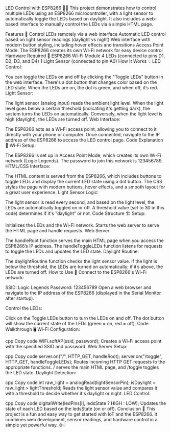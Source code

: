 



LED Control with ESP8266 🌟💡
This project demonstrates how to control multiple LEDs using an ESP8266 microcontroller, with a light sensor to automatically toggle the LEDs based on daylight. It also includes a web-based interface to manually control the LEDs via a simple HTML page.

Features 🌈
Control LEDs remotely via a web interface
Automatic LED control based on light sensor readings (daylight vs night)
Web interface with modern button styling, including hover effects and transitions
Access Point Mode: The ESP8266 creates its own Wi-Fi network for easy device control
Hardware Required 🔧
ESP8266 Wi-Fi Module
4 LEDs (connected to pins D1, D2, D3, and D4)
1 Light Sensor (connected to pin A0)
How It Works 💡
LED Control:

You can toggle the LEDs on and off by clicking the "Toggle LEDs" button in the web interface.
There's a dot button that changes color based on the LED state. When the LEDs are on, the dot is green, and when off, it’s red.
Light Sensor:

The light sensor (analog input) reads the ambient light level. When the light level goes below a certain threshold (indicating it's getting dark), the system turns the LEDs on automatically. Conversely, when the light level is high (daylight), the LEDs are turned off.
Web Interface:

The ESP8266 acts as a Wi-Fi access point, allowing you to connect to it directly with your phone or computer.
Once connected, navigate to the IP address of the ESP8266 to access the LED control page.
Code Explanation 📜
Wi-Fi Setup:

The ESP8266 is set up in Access Point Mode, which creates its own Wi-Fi network (Logic Legends).
The password to join this network is 123456789.
HTML/CSS Interface:

The HTML content is served from the ESP8266, which includes buttons to toggle LEDs and display the current LED state using a dot button.
The CSS styles the page with modern buttons, hover effects, and a smooth layout for a great user experience.
Light Sensor Logic:

The light sensor is read every second, and based on the light level, the LEDs are automatically toggled on or off.
A threshold value (set to 30 in this code) determines if it's "daylight" or not.
Code Structure 🏗️
Setup:

Initializes the LEDs and the Wi-Fi network.
Starts the web server to serve the HTML page and handle requests.
Web Server:

The handleRoot function serves the main HTML page when you access the ESP8266’s IP address.
The handleToggleLEDs function listens for requests to toggle the LEDs and updates the LED state.
Daylight Routine:

The daylightRoutine function checks the light sensor value. If the light is below the threshold, the LEDs are turned on automatically; if it’s above, the LEDs are turned off.
How to Use 🚀
Connect to the ESP8266's Wi-Fi network:

SSID: Logic Legends
Password: 123456789
Open a web browser and navigate to the IP address of the ESP8266 (displayed in the Serial Monitor after startup).

Control the LEDs:

Click on the Toggle LEDs button to turn the LEDs on and off.
The dot button will show the current state of the LEDs (green = on, red = off).
Code Walkthrough 🖥️
Wi-Fi Configuration:

cpp
Copy code
WiFi.softAP(ssid, password);
Creates a Wi-Fi access point with the specified SSID and password.
Web Server Setup:

cpp
Copy code
server.on("/", HTTP_GET, handleRoot);
server.on("/toggle", HTTP_GET, handleToggleLEDs);
Routes incoming HTTP GET requests to the appropriate functions. / serves the main HTML page, and /toggle toggles the LED state.
Daylight Detection:

cpp
Copy code
int raw_light = analogRead(lightSensorPin);
isDaylight = raw_light > lightThreshold;
Reads the light sensor value and compares it with a threshold to decide whether it's daylight or night.
LED Control:

cpp
Copy code
digitalWrite(ledPins[i], ledsState ? HIGH : LOW);
Updates the state of each LED based on the ledsState (on or off).
Conclusion 🌟
This project is a fun and easy way to get started with IoT and the ESP8266. It combines web development, sensor readings, and hardware control in a simple yet powerful way. 🌐💡
